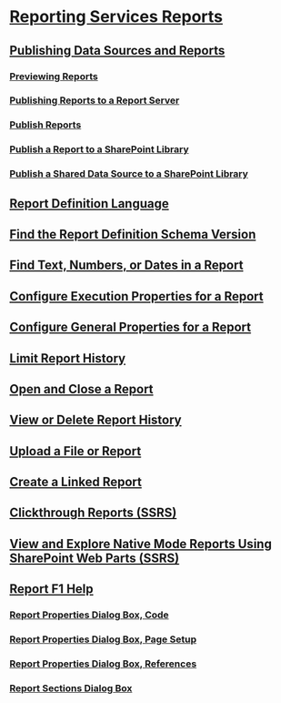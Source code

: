 # [Reporting Services Reports](reporting-services-reports-ssrs.md)
## [Publishing Data Sources and Reports](publishing-data-sources-and-reports.md)
### [Previewing Reports](previewing-reports.md)
### [Publishing Reports to a Report Server](publishing-reports-to-a-report-server.md)
### [Publish Reports](../publish-reports.md)
### [Publish a Report to a SharePoint Library](publish-a-report-to-a-sharepoint-library.md)
### [Publish a Shared Data Source to a SharePoint Library](publish-a-shared-data-source-to-a-sharepoint-library.md)
## [Report Definition Language](report-definition-language-ssrs.md)
## [Find the Report Definition Schema Version](find-the-report-definition-schema-version-ssrs.md)
## [Find Text, Numbers, or Dates in a Report](find-text-numbers-or-dates-in-a-report.md)
## [Configure Execution Properties for a Report](configure-execution-properties-for-a-report-report-manager.md)
## [Configure General Properties for a Report](../configure-general-properties-for-a-report-report-manager.md)
## [Limit Report History](limit-report-history-report-manager.md)
## [Open and Close a Report](open-and-close-a-report-report-manager.md)
## [View or Delete Report History](../view-or-delete-report-history-report-manager.md)
## [Upload a File or Report](upload-a-file-or-report-report-manager.md)
## [Create a Linked Report](create-a-linked-report.md)
## [Clickthrough Reports (SSRS)](clickthrough-reports-ssrs.md)
## [View and Explore Native Mode Reports Using SharePoint Web Parts (SSRS)](view-and-explore-native-mode-reports-using-sharepoint-web-parts-ssrs.md)
## [Report F1 Help](../report-f1-help.md)
### [Report Properties Dialog Box, Code](../report-properties-dialog-box-code.md)
### [Report Properties Dialog Box, Page Setup](../report-properties-dialog-box-page-setup.md)
### [Report Properties Dialog Box, References](../report-properties-dialog-box-references.md)
### [Report Sections Dialog Box](../report-sections-dialog-box.md)
